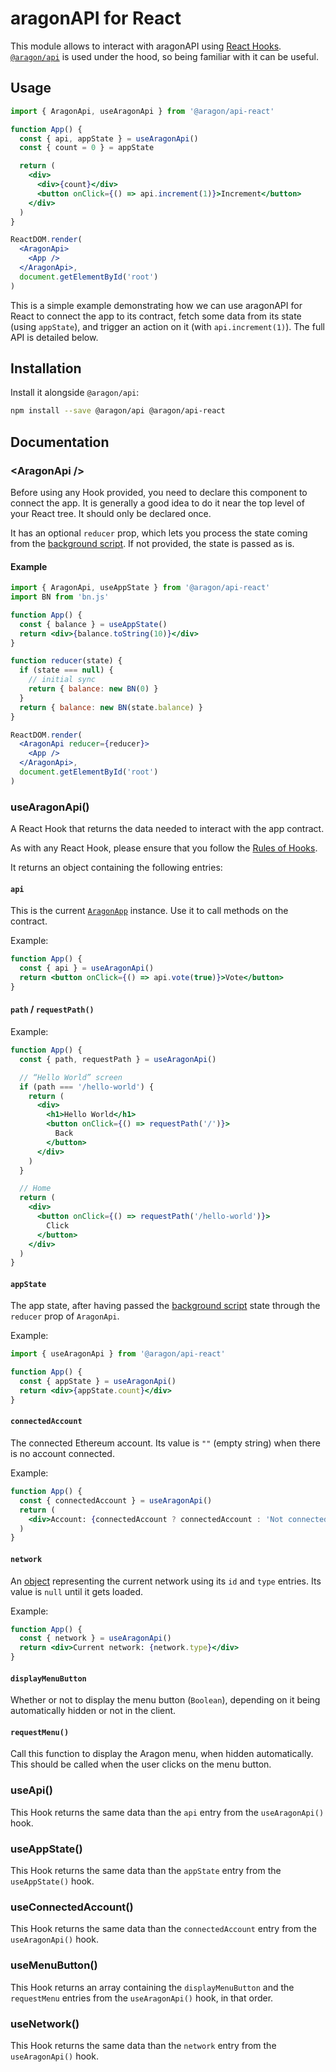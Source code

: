 # aragonAPI for React

This module allows to interact with aragonAPI using [React Hooks](https://reactjs.org/docs/hooks-intro.html). [`@aragon/api`](https://github.com/aragon/aragon.js/blob/master/docs/APP.md) is used under the hood, so being familiar with it can be useful.

## Usage

```jsx
import { AragonApi, useAragonApi } from '@aragon/api-react'

function App() {
  const { api, appState } = useAragonApi()
  const { count = 0 } = appState

  return (
    <div>
      <div>{count}</div>
      <button onClick={() => api.increment(1)}>Increment</button>
    </div>
  )
}

ReactDOM.render(
  <AragonApi>
    <App />
  </AragonApi>,
  document.getElementById('root')
)
```

This is a simple example demonstrating how we can use aragonAPI for React to connect the app to its contract, fetch some data from its state (using `appState`), and trigger an action on it (with `api.increment(1)`). The full API is detailed below.

## Installation

Install it alongside `@aragon/api`:

```sh
npm install --save @aragon/api @aragon/api-react
```

## Documentation

### &lt;AragonApi />

Before using any Hook provided, you need to declare this component to connect the app. It is generally a good idea to do it near the top level of your React tree. It should only be declared once.

It has an optional `reducer` prop, which lets you process the state coming from the [background script](https://hack.aragon.org/docs/aragonjs-guide-bg-scripts.html). If not provided, the state is passed as is.

#### Example

```jsx
import { AragonApi, useAppState } from '@aragon/api-react'
import BN from 'bn.js'

function App() {
  const { balance } = useAppState()
  return <div>{balance.toString(10)}</div>
}

function reducer(state) {
  if (state === null) {
    // initial sync
    return { balance: new BN(0) }
  }
  return { balance: new BN(state.balance) }
}

ReactDOM.render(
  <AragonApi reducer={reducer}>
    <App />
  </AragonApi>,
  document.getElementById('root')
)
```

### useAragonApi()

A React Hook that returns the data needed to interact with the app contract.

As with any React Hook, please ensure that you follow the [Rules of Hooks](https://reactjs.org/docs/hooks-rules.html).

It returns an object containing the following entries:

#### `api`

This is the current [`AragonApp`](https://github.com/aragon/aragon.js/blob/master/docs/APP.md#aragonapp) instance. Use it to call methods on the contract.

Example:

```jsx
function App() {
  const { api } = useAragonApi()
  return <button onClick={() => api.vote(true)}>Vote</button>
}
```

#### `path` / `requestPath()`

Example:

```jsx
function App() {
  const { path, requestPath } = useAragonApi()

  // “Hello World” screen
  if (path === '/hello-world') {
    return (
      <div>
        <h1>Hello World</h1>
        <button onClick={() => requestPath('/')}>
          Back
        </button>
      </div>
    )
  }

  // Home
  return (
    <div>
      <button onClick={() => requestPath('/hello-world')}>
        Click
      </button>
    </div>
  )
}
```

#### `appState`

The app state, after having passed the [background script](https://hack.aragon.org/docs/aragonjs-guide-bg-scripts.html) state through the `reducer` prop of `AragonApi`.

Example:

```jsx
import { useAragonApi } from '@aragon/api-react'

function App() {
  const { appState } = useAragonApi()
  return <div>{appState.count}</div>
}
```

#### `connectedAccount`

The connected Ethereum account. Its value is `""` (empty string) when there is no account connected.

Example:

```jsx
function App() {
  const { connectedAccount } = useAragonApi()
  return (
    <div>Account: {connectedAccount ? connectedAccount : 'Not connected'}</div>
  )
}
```

#### `network`

An [object](https://github.com/aragon/aragon.js/blob/master/docs/APP.md#network) representing the current network using its `id` and `type` entries. Its value is `null` until it gets loaded.

Example:

```jsx
function App() {
  const { network } = useAragonApi()
  return <div>Current network: {network.type}</div>
}
```

#### `displayMenuButton`

Whether or not to display the menu button (`Boolean`), depending on it being automatically hidden or not in the client.

#### `requestMenu()`

Call this function to display the Aragon menu, when hidden automatically. This should be called when the user clicks on the menu button.

### useApi()

This Hook returns the same data than the `api` entry from the `useAragonApi()` hook.

### useAppState()

This Hook returns the same data than the `appState` entry from the `useAppState()` hook.

### useConnectedAccount()

This Hook returns the same data than the `connectedAccount` entry from the `useAragonApi()` hook.

### useMenuButton()

This Hook returns an array containing the `displayMenuButton` and the `requestMenu` entries from the `useAragonApi()` hook, in that order.

### useNetwork()

This Hook returns the same data than the `network` entry from the `useAragonApi()` hook.
